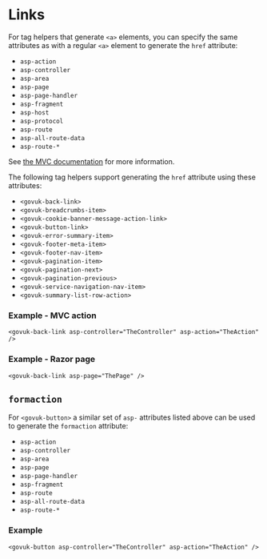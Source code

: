 # Links

For tag helpers that generate `<a>` elements, you can specify the same attributes as with a regular `<a>` element to generate the `href` attribute:
- `asp-action`
- `asp-controller`
- `asp-area`
- `asp-page`
- `asp-page-handler`
- `asp-fragment`
- `asp-host`
- `asp-protocol`
- `asp-route`
- `asp-all-route-data`
- `asp-route-*`

See [the MVC documentation](https://learn.microsoft.com/en-us/aspnet/core/mvc/views/tag-helpers/built-in/anchor-tag-helper) for more information.

The following tag helpers support generating the `href` attribute using these attributes:
- `<govuk-back-link>`
- `<govuk-breadcrumbs-item>`
- `<govuk-cookie-banner-message-action-link>`
- `<govuk-button-link>`
- `<govuk-error-summary-item>`
- `<govuk-footer-meta-item>`
- `<govuk-footer-nav-item>`
- `<govuk-pagination-item>`
- `<govuk-pagination-next>`
- `<govuk-pagination-previous>`
- `<govuk-service-navigation-nav-item>`
- `<govuk-summary-list-row-action>`

### Example - MVC action

```razor
<govuk-back-link asp-controller="TheController" asp-action="TheAction" />
```

### Example - Razor page

```razor
<govuk-back-link asp-page="ThePage" />
```

## `formaction`

For `<govuk-button>` a similar set of `asp-` attributes listed above can be used to generate the `formaction` attribute:
- `asp-action`
- `asp-controller`
- `asp-area`
- `asp-page`
- `asp-page-handler`
- `asp-fragment`
- `asp-route`
- `asp-all-route-data`
- `asp-route-*`

### Example

```razor
<govuk-button asp-controller="TheController" asp-action="TheAction" />
```
